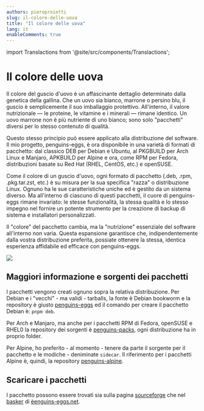 ```yaml
---
authors: pieroproietti
slug: il-colore-delle-uova
title: "Il colore delle uova"
lang: it
enableComments: true
---
```


import Translactions from '@site/src/components/Translactions';

<Translactions />

# Il colore delle uova

Il colore del guscio d'uovo è un affascinante dettaglio determinato dalla genetica della gallina. Che un uovo sia bianco, marrone o persino blu, il guscio è semplicemente il suo imballaggio protettivo. All'interno, il valore nutrizionale — le proteine, le vitamine e i minerali — rimane identico. Un uovo marrone non è più nutriente di uno bianco; sono solo "pacchetti" diversi per lo stesso contenuto di qualità.

Questo stesso principio può essere applicato alla distribuzione del software. Il mio progetto, penguins-eggs, è ora disponibile in una varietà di formati di pacchetto: dal classico DEB per Debian e Ubuntu, al PKGBUILD per Arch Linux e Manjaro, APKBUILD per Alpine e ora, come RPM per Fedora, distribuzioni basate su Red Hat (RHEL, CentOS, etc.) e openSUSE.

Come il colore di un guscio d'uovo, ogni formato di pacchetto (.deb, .rpm, .pkg.tar.zst, etc.) è su misura per la sua specifica "razza" o distribuzione Linux. Ognuno ha le sue caratteristiche uniche ed è gestito da un sistema diverso. Ma all'interno di ciascuno di questi pacchetti, il cuore di penguins-eggs rimane invariato: le stesse funzionalità, la stessa qualità e lo stesso impegno nel fornire un potente strumento per la creazione di backup di sistema e installatori personalizzati.

Il "colore" del pacchetto cambia, ma la "nutrizione" essenziale del software all'interno non varia. Questa espansione garantisce che, indipendentemente dalla vostra distribuzione preferita, possiate ottenere la stessa, identica esperienza affidabile ed efficace con penguins-eggs.

![](/images/eggs-packages.png)

## Maggiori informazione e sorgenti dei pacchetti

I pacchetti vengono creati ognuno sopra la relativa distribuzione. Per Debian e i "vecchi" - ma validi - tarballs, la fonte è Debian bookworm e la repository è giusto [penguins-eggs](https://github.com/pieroproietti/penguins-eggs) ed il comando per creare il pacchetto Debian è: `pnpm deb`.

Per Arch e Manjaro, ma anche per i pacchetti RPM di Fedora, openSUSE e RHEL0 la repository dei sorgenti è [penguins-packs](https://github.com/pieroproietti/penguins-packs), ogni distribuzione ha in proprio folder.

Per Alpine, ho preferito - al momento - tenere da parte il sorgente per il pacchetto e le modiche - deniminate `sidecar`. Il riferimento per i pacchetti Alpine è, quindi, la repository [penguins-alpine](https://github.com/pieroproietti/penguins-alpine/).


## Scaricare i pacchetti
I pacchetto possono essere trovati sia sulla pagina [sourceforge](https://sourceforge.net/projects/penguins-eggs/files/Packages/) che nel [basker](https://penguins-eggs.net/basket/index.php/packages/?p=packages) di [èenguins-eggs.net](https://penguins-eggs.net).



